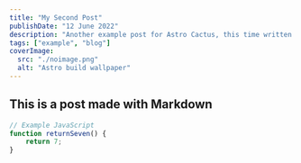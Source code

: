 ```yaml
---
title: "My Second Post"
publishDate: "12 June 2022"
description: "Another example post for Astro Cactus, this time written in a plain markdown file"
tags: ["example", "blog"]
coverImage:
  src: "./noimage.png"
  alt: "Astro build wallpaper"
---
```


## This is a post made with Markdown

```js
// Example JavaScript
function returnSeven() {
	return 7;
}
```
